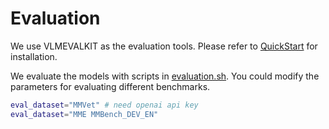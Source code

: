 # Evaluation

We use VLMEVALKIT as the evaluation tools. Please refer to [QuickStart](https://github.com/open-compass/VLMEvalKit/blob/main/Quickstart.md) for installation.

We evaluate the models with scripts in [evaluation.sh](scripts/evaluation.sh). You could modify the parameters for evaluating different benchmarks.

```bash
eval_dataset="MMVet" # need openai api key
eval_dataset="MME MMBench_DEV_EN"
```
